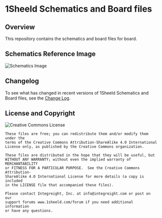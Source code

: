 # 1Sheeld Schematics and Board files #

## Overview ##

This repository contains the schematics and board files for board.

## Schematics Reference Image ##

![Schematics Image](http://i.imgur.com/AsY9CNq.png)

## Changelog ##

To see what has changed in recent versions of 1Sheeld Schematics and Board files, see the [Change Log](CHANGELOG.md).

## License and Copyright ##

![Creative Commons License](https://i.creativecommons.org/l/by-sa/4.0/88x31.png)

```
These files are free; you can redistribute them and/or modify them under the
terms of the Creative Commons Attribution-ShareAlike 4.0 International
License only, as published by the Creative Commons organization.

These files are distributed in the hope that they will be useful, but
WITHOUT ANY WARRANTY; without even the implied warranty of MERCHANTABILITY
or FITNESS FOR A PARTICULAR PURPOSE.  See the Creative Commons Attribution-
ShareAlike 4.0 International License for more details (a copy is included
in the LICENSE file that accompanied these files).

Please contact Integreight, Inc. at info@integreight.com or post on our
support forums www.1sheeld.com/forum if you need additional information
or have any questions.
```